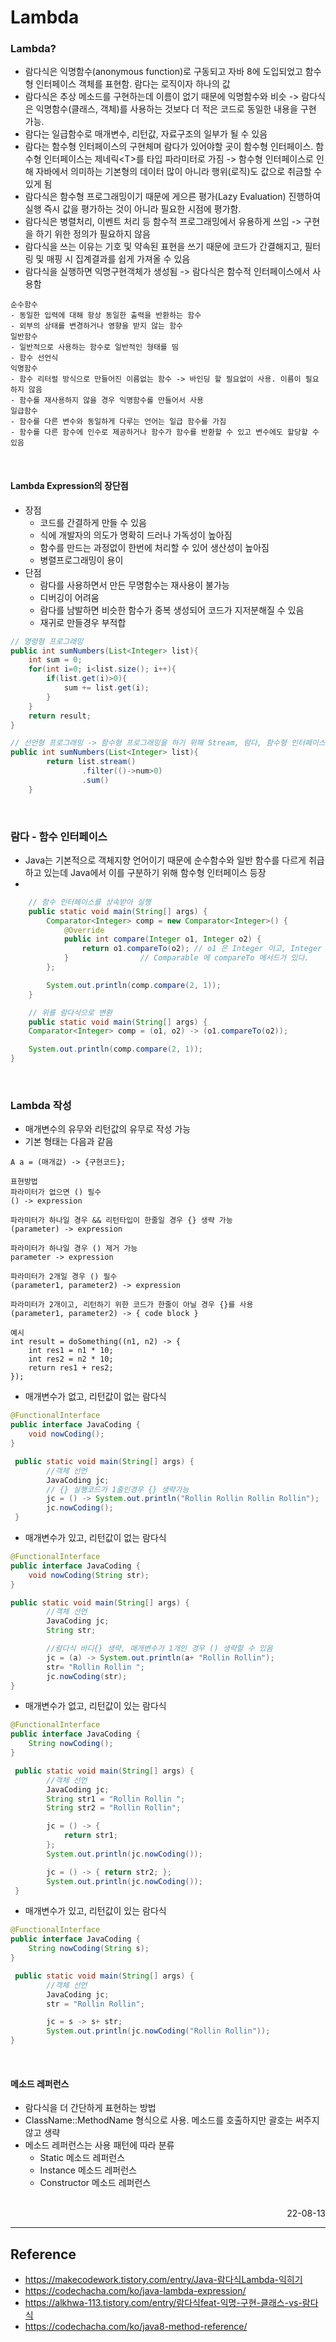 #  Lambda

### Lambda?
- 람다식은 익명함수(anonymous function)로 구동되고 자바 8에 도입되었고 함수형 인터페이스 객체를 표현함. 람다는 로직이자 하나의 값
- 람다식은 추상 메소드를 구현하는데 이름이 없기 때문에 익명함수와 비슷 -> 람다식은 익명함수(클래스, 객체)를 사용하는 것보다 더 적은 코드로 동일한 내용을 구현 가능.
- 람다는 일급함수로 매개변수, 리턴값, 자료구조의 일부가 될 수 있음
- 람다는 함수형 인터페이스의 구현체며 람다가 있어야할 곳이 함수형 인터페이스. 함수형 인터페이스는 제네릭\<T\>를 타입 파라미터로 가짐 -> 함수형 인터페이스로 인해 자바에서 의미하는 기본형의 데이터 많이 아니라 행위(로직)도 값으로 취금할 수 있게 됨
- 람다식은 함수형 프로그래밍이기 때문에 게으른 평가(Lazy Evaluation) 진행하여 실행 즉시 값을 평가하는 것이 아니라 필요한 시점에 평가함.
- 람다식은 병렬처리, 이벤트 처리 등 함수적 프로그래밍에서 유용하게 쓰임 -> 구현을 하기 위한 정의가 필요하지 않음
- 람다식을 쓰는 이유는 기호 및 약속된 표현을 쓰기 때문에 코드가 간결해지고, 필터링 및 매핑 시 집계결과를 쉽게 가져올 수 있음
- 람다식을 실행하면 익명구현객체가 생성됨 -> 람다식은 함수적 인터페이스에서 사용함
```
순수함수
- 동일한 입력에 대해 항상 동일한 출력을 반환하는 함수
- 외부의 상태를 변경하거나 영향을 받지 않는 함수
일반함수
- 일반적으로 사용하는 함수로 일반적인 형태를 띰
- 함수 선언식
익명함수
- 함수 리터럴 방식으로 만들어진 이름없는 함수 -> 바인딩 할 필요없이 사용. 이름이 필요하지 않음
- 함수를 재사용하지 않을 경우 익명함수를 만들어서 사용
일급함수
- 함수를 다른 변수와 동일하게 다루는 언어는 일급 함수를 가짐
- 함수를 다른 함수에 인수로 제공하거나 함수가 함수를 반환할 수 있고 변수에도 할당할 수 있음
```

<br>

#### Lambda Expression의 장단점
- 장점
    - 코드를 간결하게 만들 수 있음
    - 식에 개발자의 의도가 명확히 드러나 가독성이 높아짐
    - 함수를 만드는 과정없이 한번에 처리할 수 있어 생산성이 높아짐
    - 병렬프로그래밍이 용이
- 단점
    - 람다를 사용하면서 만든 무명함수는 재사용이 불가능
    - 디버깅이 어려움
    - 람다를 남발하면 비슷한 함수가 중복 생성되어 코드가 지저분해질 수 있음
    - 재귀로 만들경우 부적합


```java
// 명령형 프로그래밍
public int sumNumbers(List<Integer> list){
    int sum = 0;
    for(int i=0; i<list.size(); i++){
        if(list.get(i)>0){
            sum += list.get(i);
        }
    }
    return result;
}

// 선언형 프로그래밍 -> 함수형 프로그래밍을 하기 위해 Stream, 람다, 함수형 인터페이스를 지원
public int sumNumbers(List<Integer> list){
        return list.stream()
                .filter(()->num>0)
                .sum()
    }
```
<br>

### 람다 - 함수 인터페이스
- Java는 기본적으로 객체지향 언어이기 때문에 순수함수와 일반 함수를 다르게 취급하고 있는데 Java에서 이를 구분하기 위해 함수형 인터페이스 등장
- 

```java
    // 함수 인터페이스를 상속받아 실행
    public static void main(String[] args) {
        Comparator<Integer> comp = new Comparator<Integer>() {
            @Override
            public int compare(Integer o1, Integer o2) {
                return o1.compareTo(o2); // o1 은 Integer 이고, Integer 은 Comparable 을 구현하고,
            }				 // Comparable 에 compareTo 메서드가 있다.
        };

        System.out.println(comp.compare(2, 1));
    }

    // 위를 람다식으로 변환
    public static void main(String[] args) {
    Comparator<Integer> comp = (o1, o2) -> (o1.compareTo(o2));

    System.out.println(comp.compare(2, 1));
}
```

<br>

### Lambda 작성
- 매개변수의 유무와 리턴값의 유무로 작성 가능
- 기본 형태는 다음과 같음
```
A a = (매개값) -> {구현코드};

표현방법
파라미터가 없으면 () 필수
() -> expression

파라미터가 하나일 경우 && 리턴타입이 한줄일 경우 {} 생략 가능
(parameter) -> expression

파라미터가 하나일 경우 () 제거 가능
parameter -> expression

파라미터가 2개일 경우 () 필수
(parameter1, parameter2) -> expression

파라미터가 2개이고, 리턴하기 위한 코드가 한줄이 아닐 경우 {}를 사용
(parameter1, parameter2) -> { code block }

예시
int result = doSomething((n1, n2) -> {
    int res1 = n1 * 10;
    int res2 = n2 * 10;
    return res1 + res2;
});
```

- 매개변수가 없고, 리턴값이 없는 람다식
```java
@FunctionalInterface
public interface JavaCoding {
    void nowCoding();
}

 public static void main(String[] args) {
        //객체 선언
        JavaCoding jc;
        // {} 실행코드가 1줄인경우 {} 생략가능
        jc = () -> System.out.println("Rollin Rollin Rollin Rollin");
        jc.nowCoding();
 }
```
- 매개변수가 있고, 리턴값이 없는 람다식
```java
@FunctionalInterface
public interface JavaCoding {
    void nowCoding(String str);
}

public static void main(String[] args) {
        //객체 선언
        JavaCoding jc;
        String str;

        //람다식 바디{} 생략, 매개변수가 1개인 경우 () 생략할 수 있음
        jc = (a) -> System.out.println(a+ "Rollin Rollin");
        str= "Rollin Rollin ";
        jc.nowCoding(str);
}
```
- 매개변수가 없고, 리턴값이 있는 람다식
```java
@FunctionalInterface
public interface JavaCoding {
    String nowCoding();
}

 public static void main(String[] args) {
        //객체 선언
        JavaCoding jc;
        String str1 = "Rollin Rollin ";
        String str2 = "Rollin Rollin";

        jc = () -> {
            return str1;
        };
        System.out.println(jc.nowCoding());

        jc = () -> { return str2; };
        System.out.println(jc.nowCoding());
 }
```
- 매개변수가 있고, 리턴값이 있는 람다식
```java
@FunctionalInterface
public interface JavaCoding {
    String nowCoding(String s);
}

 public static void main(String[] args) {
        //객체 선언
        JavaCoding jc;
        str = "Rollin Rollin";

        jc = s -> s+ str;
        System.out.println(jc.nowCoding("Rollin Rollin"));
}
```

<br>

#### 메소드 레퍼런스
- 람다식을 더 간단하게 표현하는 방법
- ClassName::MethodName 형식으로 사용. 메소드를 호출하지만 괄호는 써주지 않고 생략
- 메소드 레퍼런스는 사용 패턴에 따라 분류
    - Static 메소드 레퍼런스
    - Instance 메소드 레퍼런스
    - Constructor 메소드 레퍼런스

<br>


<div style="text-align: right">22-08-13</div>

-------

## Reference
- https://makecodework.tistory.com/entry/Java-람다식Lambda-익히기
- https://codechacha.com/ko/java-lambda-expression/
- https://alkhwa-113.tistory.com/entry/람다식feat-익명-구현-클래스-vs-람다식
- https://codechacha.com/ko/java8-method-reference/